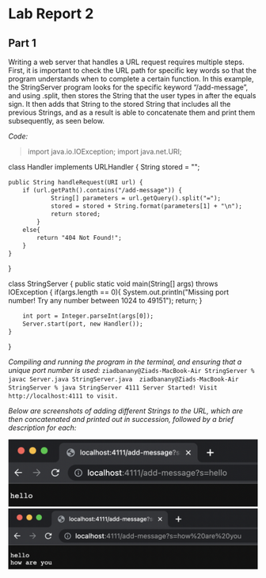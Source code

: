 # Lab Report 2

## Part 1
Writing a web server that handles a URL request requires multiple steps. First, it is important to check the URL path for specific key words so that the program understands when to complete a certain function. In this example, the StringServer program looks for the specific keyword “/add-message”, and using .split, then stores the String that the user types in after the equals sign. It then adds that String to the stored String that includes all the previous Strings, and as a result is able to concatenate them and print them subsequently, as seen below. 

*Code:*

> import java.io.IOException;
> import java.net.URI;

class Handler implements URLHandler {
    String stored = "";
    
    public String handleRequest(URI url) {
        if (url.getPath().contains("/add-message")) {
                String[] parameters = url.getQuery().split("=");
                stored = stored + String.format(parameters[1] + "\n");
                return stored;
            }
        else{
            return "404 Not Found!";
        }
    }
}

class StringServer {
    public static void main(String[] args) throws IOException {
        if(args.length == 0){
            System.out.println("Missing port number! Try any number between 1024 to 49151");
            return;
        }

        int port = Integer.parseInt(args[0]);
        Server.start(port, new Handler());
    }
}

*Compiling and running the program in the terminal, and ensuring that a unique port number is used:*
`
ziadbanany@Ziads-MacBook-Air StringServer % javac Server.java StringServer.java 
ziadbanany@Ziads-MacBook-Air StringServer % java StringServer 4111
Server Started! Visit http://localhost:4111 to visit.
`

*Below are screenshots of adding different Strings to the URL, which are then concatenated and printed out in succession, followed by a brief description for each:* 

![Image](labreport2ss1.png)
![Image](labreport2ss2.png)





